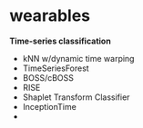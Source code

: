 # wearables



**Time-series classification**
- kNN w/dynamic time warping
- TimeSeriesForest
- BOSS/cBOSS
- RISE
- Shaplet Transform Classifier
- InceptionTime
- 
